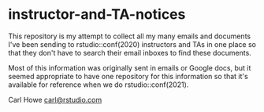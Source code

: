 # instructor-and-TA-notices

This repository is my attempt to collect all my many emails and documents I've been sending to rstudio::conf(2020) instructors and TAs in one place so that they don't have to search their email inboxes to find these documents.

Most of this information was originally sent in emails or Google docs, but it seemed appropriate to have one repository for this information so that it's available for reference when we do rstudio::conf(2021).

Carl Howe
carl@rstudio.com
